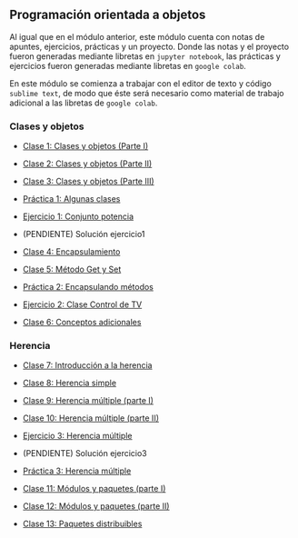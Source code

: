 ## Programación orientada a objetos

Al igual que en el módulo anterior, este módulo cuenta con notas de apuntes, ejercicios, prácticas y un proyecto. Donde las notas y el proyecto fueron generadas mediante libretas en 
``jupyter notebook``, las prácticas y ejercicios fueron generadas mediante libretas en ``google colab``.

En este módulo se comienza a trabajar con el editor de texto y código ``sublime text``, de modo que éste será necesario como material de trabajo adicional a las libretas de 
``google colab``.

### Clases y objetos

* [Clase 1: Clases y objetos (Parte I)](POO/Clase1_clases_I_g.html)
* [Clase 2: Clases y objetos (Parte II)](POO/Clase2_clases_II_g.html)
* [Clase 3: Clases y objetos (Parte III)](POO/Clase3_clases_III_g.html)
* [Práctica 1: Algunas clases](https://colab.research.google.com/drive/1dAhzEbjEwDNGdkcOXTY4EcOiF9G8eN11?usp=sharing)
* [Ejercicio 1: Conjunto potencia](https://colab.research.google.com/drive/1sZ93_wPfWT0Waf_9CAlPwJbblP5Y7MmC?usp=sharing)

* (PENDIENTE) Solución ejercicio1

* [Clase 4: Encapsulamiento](POO/Clase4_encapsulamiento_g.html)
* [Clase 5: Método Get y Set](POO/Clase5_encapsulamiento_II_g.html)
* [Práctica 2: Encapsulando métodos](https://colab.research.google.com/drive/1bxDR5qeLvDsQgRLPPkk5UnSUvmwY9Ryk?usp=sharing)
* [Ejercicio 2: Clase Control de TV](https://colab.research.google.com/drive/1w__S7EMw1LK4QMA9GiVbydTX7bi9E4e5?usp=sharing)
* [Clase 6: Conceptos adicionales](POO/Clase6_encapsulamiento_III_g.html)

### Herencia

* [Clase 7: Introducción a la herencia](POO/Clase7_herencia_I_g.html)
* [Clase 8: Herencia simple](POO/Clase8_herencia_II_g.html)
* [Clase 9: Herencia múltiple (parte I)](POO/Clase9_herencia_III_g.html)
* [Clase 10: Herencia múltiple (parte II)](POO/Clase10_herencia_IV_g.html)
* [Ejercicio 3: Herencia múltiple](https://colab.research.google.com/drive/1A_h7sWkB0WQwklRro-p4p6o_aSuNPDoQ?usp=sharing)

* (PENDIENTE) Solución ejercicio3

* [Práctica 3: Herencia múltiple](https://colab.research.google.com/drive/1HL_UzZyy6MZfOOQGy-XlUlmMK_y_nbuw?usp=sharing)
* [Clase 11: Módulos y paquetes (parte I)](POO/Clase11_módulos_I_g.html)
* [Clase 12: Módulos y paquetes (parte II)](POO/Clase12_módulos_II_g.html)
* [Clase 13: Paquetes distribuibles](POO/Clase13_paq_dist_g.html)
